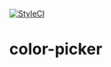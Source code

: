 [![StyleCI](https://github.styleci.io/repos/259141721/shield?branch=master)](https://github.styleci.io/repos/259141721)

# color-picker

